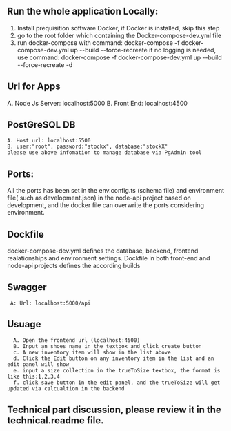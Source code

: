 ## Run the whole application Locally:
   1. Install prequisition software Docker, if Docker is installed, skip this step
   2. go to the root folder which containing the Docker-compose-dev.yml file
   3. run docker-compose with command: docker-compose -f docker-compose-dev.yml up --build --force-recreate
      if no logging is needed, use command: docker-compose -f docker-compose-dev.yml up --build --force-recreate -d
      
 ## Url for Apps
   A. Node Js Server: localhost:5000 
   B. Front End: localhost:4500
   
 ## PostGreSQL DB
    A. Host url: localhost:5500 
    B. user:"root", password:"stockx", database:"stockX"
    please use above infomation to manage database via PgAdmin tool
    
  ## Ports:
   All the ports has been set in the env.config.ts (schema file) and environment file( such as development.json) in the node-api project based on development, and the docker file can overwrite the ports considering environment.
   
   
  ## Dockfile
   docker-compose-dev.yml defines the database, backend, frontend realationships and environment settings. 
   Dockfile in both front-end and node-api projects defines the according builds
   
  ## Swagger
     A: Url: localhost:5000/api
   
  ## Usuage
      A. Open the frontend url (localhost:4500)
      B. Input an shoes name in the textbox and click create button
      c. A new inventory item will show in the list above
      d. Click the Edit button on any inventory item in the list and an edit panel will show
      e. input a size collection in the trueToSize textbox, the format is like this:1,2,3,4
      f. click save button in the edit panel, and the trueToSize will get updated via calcualtion in the backend
      
  ## Technical part discussion, please review it in the technical.readme file.
   
   
   
   
       
